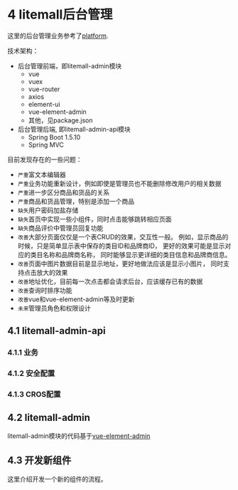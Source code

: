 
# 4 litemall后台管理

这里的后台管理业务参考了[platform](https://gitee.com/fuyang_lipengjun/platform).

技术架构：

* 后台管理前端，即litemall-admin模块
  * vue
  * vuex
  * vue-router
  * axios
  * element-ui
  * vue-element-admin
  * 其他，见package.json
* 后台管理后端, 即litemall-admin-api模块
  * Spring Boot 1.5.10
  * Spring MVC

目前发现存在的一些问题：

* `严重`富文本编辑器
* `严重`业务功能重新设计，例如即使是管理员也不能删除修改用户的相关数据
* `严重`进一步区分商品和货品的关系
* `严重`商品和货品管理，特别是添加一个商品
* `缺失`用户密码加盐存储
* `缺失`首页中实现一些小组件，同时点击能够跳转相应页面
* `缺失`商品评价中管理员回复功能
* `改善`大部分页面仅仅是一个表CRUD的效果，交互性一般。
  例如，显示商品的时候，只是简单显示表中保存的类目ID和品牌商ID，
  更好的效果可能是显示对应的类目名称和品牌商名称，
  同时能够显示更详细的类目信息和品牌商信息。
* `改善`页面中图片数据目前是显示地址，更好地做法应该是显示小图片，
  同时支持点击放大的效果
* `改善`地址优化，目前每一次点击都会请求后台，应该缓存已有的数据
* `改善`查询时排序功能
* `改善`vue和vue-element-admin等及时更新
* `未来`管理员角色和权限设计

## 4.1 litemall-admin-api


### 4.1.1 业务

### 4.1.2 安全配置

### 4.1.3 CROS配置

## 4.2 litemall-admin

litemall-admin模块的代码基于[vue-element-admin](https://github.com/PanJiaChen/vue-element-admin)


## 4.3 开发新组件

这里介绍开发一个新的组件的流程。
